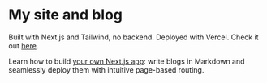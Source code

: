 # My site and blog

Built with Next.js and Tailwind, no backend. Deployed with Vercel. Check it out [here](https://leck-tang.vercel.app/).

Learn how to build [your own Next.js app](https://nextjs.org/learn/basics/create-nextjs-app): write blogs in Markdown and seamlessly deploy them with intuitive page-based routing.